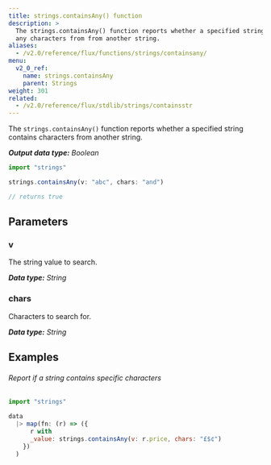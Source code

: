 ```yaml
---
title: strings.containsAny() function
description: >
  The strings.containsAny() function reports whether a specified string contains
  any characters from from another string.
aliases:
  - /v2.0/reference/flux/functions/strings/containsany/
menu:
  v2_0_ref:
    name: strings.containsAny
    parent: Strings
weight: 301
related:
  - /v2.0/reference/flux/stdlib/strings/containsstr
---
```


The `strings.containsAny()` function reports whether a specified string contains
characters from another string.

_**Output data type:** Boolean_

```js
import "strings"

strings.containsAny(v: "abc", chars: "and")

// returns true
```

## Parameters

### v
The string value to search.

_**Data type:** String_

### chars
Characters to search for.

_**Data type:** String_

## Examples

###### Report if a string contains specific characters
```js
import "strings"

data
  |> map(fn: (r) => ({
      r with
      _value: strings.containsAny(v: r.price, chars: "£$¢")
    })
  )
```
